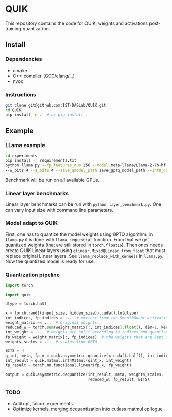 # QUIK
This repository contains the code for QUIK, weights and activations post-training quantization.

## Install

### Dependencies

- cmake
- C++ compiler (GCC/clang/...)
- nvcc

### Instructions

```bash
git clone git@github.com:IST-DASLab/QUIK.git
cd QUIK
pip install -e .  # or pip install .
```

## Example

### LLama example
```bash
cd experiments
pip install -r requirements.txt
python llama.py --fp_features_num 256 --model meta-llama/Llama-2-7b-hf --hf-token $HF_TOKEN --dataset c4 \ 
--w_bits 4 --a_bits 4 --save_qmodel_path save_gptq_model_path --int8_down_proj --sim-eval --benchmark 
```

Benchmark will be run on all available GPUs.
### Linear layer benchmarks
Linear layer benchmarks can be run with ``python layer_benchmark.py``. One can vary input size with command line parameters.


### Model adapt to QUIK
First, one has to quantize the model weights using GPTQ algorithm. In `llama.py` it is done with `llama_sequential` function.
From that we get quantized weights (that are still stored in `torch.float16`).
Then ones needs create QUIK Linear layers using `qlinear.MixedQLinear.from_float` that must replace original Linear layers. See `llama_replace_with_kernels` in `llama.py`.
Now the quantized model is ready for use.


### Quantization pipeline

```python
import torch

import quik

dtype = torch.half

x = torch.rand((input_size, hidden_size)).cuda().to(dtype)
int_indices, fp_indices = ...  # extract from the SmoothQuant activations.
weight_matrix == ...  # original weights
reduced_w = torch.sum(weight_matrix[:, int_indices].float(), dim=1, keepdim=True).to(weight_matrix.dtype)
int_weight = ...  # weights are split according to indices and quantized using GPTQ 
fp_weight = weight_matrix[:, fp_indices]  # the weights that are kept in full precision
weights_scales = ...  # scales from GPTQ

BITS = 4
q_int, meta, fp_x = quik.asymmetric.quantize(x.cuda().half(), int_indices, fp_indices, BITS)
int_result = quik.matmul.int4Matmul(qint_x, int_weight)
fp_result = torch.nn.functional.linear(fp_x, fp_weight)

output = quik.asymmetric.dequantize(int_result, meta, weights_scales,
                                    reduced_w, fp_result, BITS)
```

### TODO
- Add opt, falcon experiments
- Optimize kernels, merging dequantization into cutlass matmul epilogue
